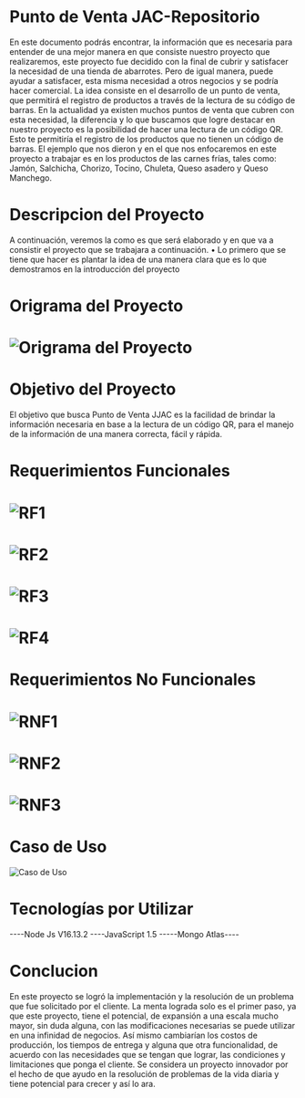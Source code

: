 # Punto de Venta JAC-Repositorio
En este documento podrás encontrar, la información que es necesaria para entender de una mejor manera en que consiste nuestro proyecto que realizaremos, este proyecto fue decidido con la final de cubrir y satisfacer la necesidad de una tienda de abarrotes.
Pero de igual manera, puede ayudar a satisfacer, esta misma necesidad a otros negocios y se podría hacer comercial.
La idea consiste en el desarrollo de un punto de venta, que permitirá el registro de productos a través de la lectura de su código de barras.
En la actualidad ya existen muchos puntos de venta que cubren con esta necesidad, la diferencia y lo que buscamos que logre destacar en nuestro proyecto es la posibilidad de hacer una lectura de un código QR.
Esto te permitiría el registro de los productos que no tienen un código de barras.
El ejemplo que nos dieron y en el que nos enfocaremos en este proyecto a trabajar es en los productos de las carnes frías, tales como: Jamón, Salchicha, Chorizo, Tocino, Chuleta, Queso asadero y Queso Manchego.

# Descripcion del Proyecto 
A continuación, veremos la como es que será elaborado y en que va a consistir el proyecto que se trabajara a continuación.
•	Lo primero que se tiene que hacer es plantar la idea de una manera clara que es lo que demostramos en la introducción del proyecto

# Origrama del Proyecto 
# ![Origrama del Proyecto](https://user-images.githubusercontent.com/97042023/166410267-ba304ed4-0653-4b71-a3ac-b26fae64208c.png)
# Objetivo del Proyecto 
El objetivo que busca Punto de Venta JJAC es la facilidad de brindar la información necesaria en base a la lectura de un código QR, para el manejo de la información de una manera correcta, fácil y rápida.

# Requerimientos Funcionales
# ![RF1](https://user-images.githubusercontent.com/97042023/166410768-b8fa86ec-e94b-4750-bd03-85dee76412b6.png)
# ![RF2](https://user-images.githubusercontent.com/97042023/166410783-abda4e0b-facf-4a6c-a0fa-a2b3ee71b8d5.png)
# ![RF3](https://user-images.githubusercontent.com/97042023/166410798-a1aa72f5-58e9-407a-8589-a0fd71ec72a5.png)
# ![RF4](https://user-images.githubusercontent.com/97042023/166410814-83bcc80f-acb8-4ef8-9ff9-5f86c08c3461.png)
# Requerimientos No Funcionales
# ![RNF1](https://user-images.githubusercontent.com/97042023/166410841-bb1356de-5dc9-4923-a321-c87bf643e296.png)
# ![RNF2](https://user-images.githubusercontent.com/97042023/166410848-c4877654-a95c-4f89-bb76-318c8569e7ac.png)
# ![RNF3](https://user-images.githubusercontent.com/97042023/166410855-4277966a-e4c4-4b63-ae04-c03142311557.png)

# Caso de Uso 
![Caso de Uso](https://user-images.githubusercontent.com/97042023/166412278-d98ab40d-b258-4c19-88c3-59ad974cf5d7.png)

# Tecnologías por Utilizar 
----Node Js V16.13.2
----JavaScript 1.5
-----Mongo Atlas----

# Conclucion 
En este proyecto se logró la implementación y la resolución de un problema que fue solicitado por el cliente.
La menta lograda solo es el primer paso, ya que este proyecto, tiene el potencial, de expansión a una escala mucho mayor, sin duda alguna, con las modificaciones necesarias se puede utilizar en una infinidad de negocios. 
Así mismo cambiarían los costos de producción, los tiempos de entrega y alguna que otra funcionalidad, de acuerdo con las necesidades que se tengan que lograr, las condiciones y limitaciones que ponga el cliente.
Se considera un proyecto innovador por el hecho de que ayudo en la resolución de problemas de la vida diaria y tiene potencial para crecer y así lo ara. 
